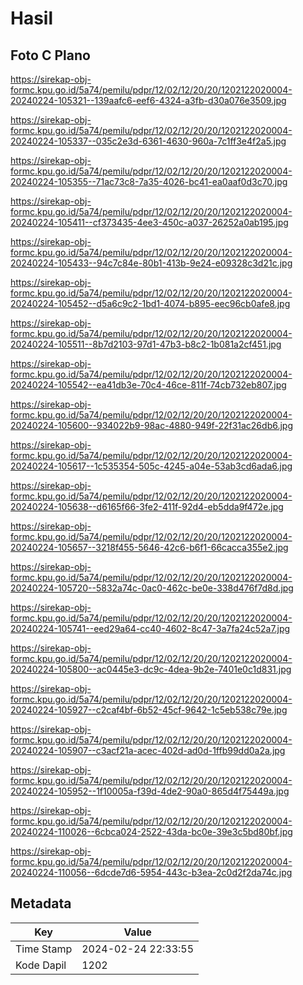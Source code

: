 # Hasil

## Foto C Plano

https://sirekap-obj-formc.kpu.go.id/5a74/pemilu/pdpr/12/02/12/20/20/1202122020004-20240224-105321--139aafc6-eef6-4324-a3fb-d30a076e3509.jpg

https://sirekap-obj-formc.kpu.go.id/5a74/pemilu/pdpr/12/02/12/20/20/1202122020004-20240224-105337--035c2e3d-6361-4630-960a-7c1ff3e4f2a5.jpg

https://sirekap-obj-formc.kpu.go.id/5a74/pemilu/pdpr/12/02/12/20/20/1202122020004-20240224-105355--71ac73c8-7a35-4026-bc41-ea0aaf0d3c70.jpg

https://sirekap-obj-formc.kpu.go.id/5a74/pemilu/pdpr/12/02/12/20/20/1202122020004-20240224-105411--cf373435-4ee3-450c-a037-26252a0ab195.jpg

https://sirekap-obj-formc.kpu.go.id/5a74/pemilu/pdpr/12/02/12/20/20/1202122020004-20240224-105433--94c7c84e-80b1-413b-9e24-e09328c3d21c.jpg

https://sirekap-obj-formc.kpu.go.id/5a74/pemilu/pdpr/12/02/12/20/20/1202122020004-20240224-105452--d5a6c9c2-1bd1-4074-b895-eec96cb0afe8.jpg

https://sirekap-obj-formc.kpu.go.id/5a74/pemilu/pdpr/12/02/12/20/20/1202122020004-20240224-105511--8b7d2103-97d1-47b3-b8c2-1b081a2cf451.jpg

https://sirekap-obj-formc.kpu.go.id/5a74/pemilu/pdpr/12/02/12/20/20/1202122020004-20240224-105542--ea41db3e-70c4-46ce-811f-74cb732eb807.jpg

https://sirekap-obj-formc.kpu.go.id/5a74/pemilu/pdpr/12/02/12/20/20/1202122020004-20240224-105600--934022b9-98ac-4880-949f-22f31ac26db6.jpg

https://sirekap-obj-formc.kpu.go.id/5a74/pemilu/pdpr/12/02/12/20/20/1202122020004-20240224-105617--1c535354-505c-4245-a04e-53ab3cd6ada6.jpg

https://sirekap-obj-formc.kpu.go.id/5a74/pemilu/pdpr/12/02/12/20/20/1202122020004-20240224-105638--d6165f66-3fe2-411f-92d4-eb5dda9f472e.jpg

https://sirekap-obj-formc.kpu.go.id/5a74/pemilu/pdpr/12/02/12/20/20/1202122020004-20240224-105657--3218f455-5646-42c6-b6f1-66cacca355e2.jpg

https://sirekap-obj-formc.kpu.go.id/5a74/pemilu/pdpr/12/02/12/20/20/1202122020004-20240224-105720--5832a74c-0ac0-462c-be0e-338d476f7d8d.jpg

https://sirekap-obj-formc.kpu.go.id/5a74/pemilu/pdpr/12/02/12/20/20/1202122020004-20240224-105741--eed29a64-cc40-4602-8c47-3a7fa24c52a7.jpg

https://sirekap-obj-formc.kpu.go.id/5a74/pemilu/pdpr/12/02/12/20/20/1202122020004-20240224-105800--ac0445e3-dc9c-4dea-9b2e-7401e0c1d831.jpg

https://sirekap-obj-formc.kpu.go.id/5a74/pemilu/pdpr/12/02/12/20/20/1202122020004-20240224-105927--c2caf4bf-6b52-45cf-9642-1c5eb538c79e.jpg

https://sirekap-obj-formc.kpu.go.id/5a74/pemilu/pdpr/12/02/12/20/20/1202122020004-20240224-105907--c3acf21a-acec-402d-ad0d-1ffb99dd0a2a.jpg

https://sirekap-obj-formc.kpu.go.id/5a74/pemilu/pdpr/12/02/12/20/20/1202122020004-20240224-105952--1f10005a-f39d-4de2-90a0-865d4f75449a.jpg

https://sirekap-obj-formc.kpu.go.id/5a74/pemilu/pdpr/12/02/12/20/20/1202122020004-20240224-110026--6cbca024-2522-43da-bc0e-39e3c5bd80bf.jpg

https://sirekap-obj-formc.kpu.go.id/5a74/pemilu/pdpr/12/02/12/20/20/1202122020004-20240224-110056--6dcde7d6-5954-443c-b3ea-2c0d2f2da74c.jpg


## Metadata

| Key        | Value               |
| ---------- | ------------------- |
| Time Stamp | 2024-02-24 22:33:55 |
| Kode Dapil | 1202                |



